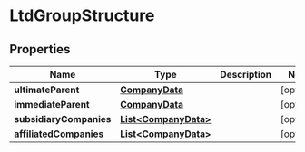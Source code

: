 
# LtdGroupStructure

## Properties
Name | Type | Description | Notes
------------ | ------------- | ------------- | -------------
**ultimateParent** | [**CompanyData**](CompanyData.md) |  |  [optional]
**immediateParent** | [**CompanyData**](CompanyData.md) |  |  [optional]
**subsidiaryCompanies** | [**List&lt;CompanyData&gt;**](CompanyData.md) |  |  [optional]
**affiliatedCompanies** | [**List&lt;CompanyData&gt;**](CompanyData.md) |  |  [optional]



